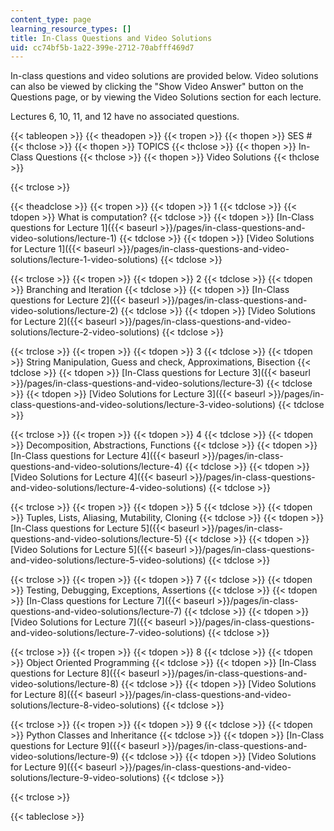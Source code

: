 ```yaml
---
content_type: page
learning_resource_types: []
title: In-Class Questions and Video Solutions
uid: cc74bf5b-1a22-399e-2712-70abfff469d7
---
```


In-class questions and video solutions are provided below. Video solutions can also be viewed by clicking the "Show Video Answer" button on the Questions page, or by viewing the Video Solutions section for each lecture.

Lectures 6, 10, 11, and 12 have no associated questions.

{{< tableopen >}}
{{< theadopen >}}
{{< tropen >}}
{{< thopen >}}
SES #
{{< thclose >}}
{{< thopen >}}
TOPICS
{{< thclose >}}
{{< thopen >}}
In-Class Questions
{{< thclose >}}
{{< thopen >}}
Video Solutions
{{< thclose >}}

{{< trclose >}}

{{< theadclose >}}
{{< tropen >}}
{{< tdopen >}}
1
{{< tdclose >}}
{{< tdopen >}}
What is computation?
{{< tdclose >}}
{{< tdopen >}}
[In-Class questions for Lecture 1]({{< baseurl >}}/pages/in-class-questions-and-video-solutions/lecture-1)
{{< tdclose >}}
{{< tdopen >}}
[Video Solutions for Lecture 1]({{< baseurl >}}/pages/in-class-questions-and-video-solutions/lecture-1-video-solutions)
{{< tdclose >}}

{{< trclose >}}
{{< tropen >}}
{{< tdopen >}}
2
{{< tdclose >}}
{{< tdopen >}}
Branching and Iteration
{{< tdclose >}}
{{< tdopen >}}
[In-Class questions for Lecture 2]({{< baseurl >}}/pages/in-class-questions-and-video-solutions/lecture-2)
{{< tdclose >}}
{{< tdopen >}}
[Video Solutions for Lecture 2]({{< baseurl >}}/pages/in-class-questions-and-video-solutions/lecture-2-video-solutions)
{{< tdclose >}}

{{< trclose >}}
{{< tropen >}}
{{< tdopen >}}
3
{{< tdclose >}}
{{< tdopen >}}
String Manipulation, Guess and check, Approximations, Bisection
{{< tdclose >}}
{{< tdopen >}}
[In-Class questions for Lecture 3]({{< baseurl >}}/pages/in-class-questions-and-video-solutions/lecture-3)
{{< tdclose >}}
{{< tdopen >}}
[Video Solutions for Lecture 3]({{< baseurl >}}/pages/in-class-questions-and-video-solutions/lecture-3-video-solutions)
{{< tdclose >}}

{{< trclose >}}
{{< tropen >}}
{{< tdopen >}}
4
{{< tdclose >}}
{{< tdopen >}}
Decomposition, Abstractions, Functions
{{< tdclose >}}
{{< tdopen >}}
[In-Class questions for Lecture 4]({{< baseurl >}}/pages/in-class-questions-and-video-solutions/lecture-4)
{{< tdclose >}}
{{< tdopen >}}
[Video Solutions for Lecture 4]({{< baseurl >}}/pages/in-class-questions-and-video-solutions/lecture-4-video-solutions)
{{< tdclose >}}

{{< trclose >}}
{{< tropen >}}
{{< tdopen >}}
5
{{< tdclose >}}
{{< tdopen >}}
Tuples, Lists, Aliasing, Mutability, Cloning
{{< tdclose >}}
{{< tdopen >}}
[In-Class questions for Lecture 5]({{< baseurl >}}/pages/in-class-questions-and-video-solutions/lecture-5)
{{< tdclose >}}
{{< tdopen >}}
[Video Solutions for Lecture 5]({{< baseurl >}}/pages/in-class-questions-and-video-solutions/lecture-5-video-solutions)
{{< tdclose >}}

{{< trclose >}}
{{< tropen >}}
{{< tdopen >}}
7
{{< tdclose >}}
{{< tdopen >}}
Testing, Debugging, Exceptions, Assertions
{{< tdclose >}}
{{< tdopen >}}
[In-Class questions for Lecture 7]({{< baseurl >}}/pages/in-class-questions-and-video-solutions/lecture-7)
{{< tdclose >}}
{{< tdopen >}}
[Video Solutions for Lecture 7]({{< baseurl >}}/pages/in-class-questions-and-video-solutions/lecture-7-video-solutions)
{{< tdclose >}}

{{< trclose >}}
{{< tropen >}}
{{< tdopen >}}
8
{{< tdclose >}}
{{< tdopen >}}
Object Oriented Programming
{{< tdclose >}}
{{< tdopen >}}
[In-Class questions for Lecture 8]({{< baseurl >}}/pages/in-class-questions-and-video-solutions/lecture-8)
{{< tdclose >}}
{{< tdopen >}}
[Video Solutions for Lecture 8]({{< baseurl >}}/pages/in-class-questions-and-video-solutions/lecture-8-video-solutions)
{{< tdclose >}}

{{< trclose >}}
{{< tropen >}}
{{< tdopen >}}
9
{{< tdclose >}}
{{< tdopen >}}
Python Classes and Inheritance
{{< tdclose >}}
{{< tdopen >}}
[In-Class questions for Lecture 9]({{< baseurl >}}/pages/in-class-questions-and-video-solutions/lecture-9)
{{< tdclose >}}
{{< tdopen >}}
[Video Solutions for Lecture 9]({{< baseurl >}}/pages/in-class-questions-and-video-solutions/lecture-9-video-solutions)
{{< tdclose >}}

{{< trclose >}}

{{< tableclose >}}